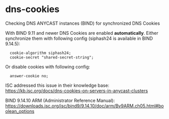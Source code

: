 # dns-cookies
Checking DNS ANYCAST instances (BIND) for synchronized DNS Cookies

With BIND 9.11 and newer DNS Cookies are enabled **automatically**. 
Either synchronize them with following config (siphash24 is available in BIND 9.14.5):
```
  cookie-algorithm siphash24;
  cookie-secret "shared-secret-string";
```
Or disable cookies with following config:
```
  answer-cookie no;
```

ISC addressed this issue in their knowledge base:
https://kb.isc.org/docs/dns-cookies-on-servers-in-anycast-clusters

BIND 9.14.10 ARM (Administrator Reference Manual):
https://downloads.isc.org/isc/bind9/9.14.10/doc/arm/Bv9ARM.ch05.html#boolean_options
